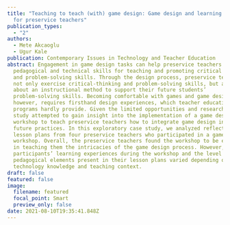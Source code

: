 ```yaml
---
title: "Teaching to teach (with) game design: Game design and learning workshops
  for preservice teachers"
publication_types:
  - "2"
authors:
  - Mete Akcaoglu
  - Ugur Kale
publication: Contemporary Issues in Technology and Teacher Education
abstract: Engagement in game design tasks can help preservice teachers develop
  pedagogical and technical skills for teaching and promoting critical thinking
  and problem-solving skills. Through the design process, preservice teachers
  not only exercise critical-thinking and problem-solving skills, but also learn
  about an instructional method to support their future students’
  problem-solving skills. Becoming comfortable with games and game design,
  however, requires firsthand design experiences, which teacher education
  programs hardly provide. Given the limited opportunities and research, this
  study attempted to gain insight into the implementation of a game design
  workshop to teach preservice teachers how to integrate game design in their
  future practices. In this exploratory case study, we analyzed reflections and
  lesson plans from four preservice teachers who participated in a game design
  workshop. Overall, the preservice teachers found the workshop to be effective
  in teaching them the intricacies of the game design process. However, both the
  participants’ learning experiences during the workshop and the level of
  pedagogical elements present in their lesson plans varied depending on their
  technology knowledge and teaching context.
draft: false
featured: false
image:
  filename: featured
  focal_point: Smart
  preview_only: false
date: 2021-08-10T19:35:41.848Z
---
```

